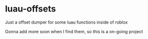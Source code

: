 # luau-offsets
Just a offset dumper for some luau functions inside of roblox

Gonna add more soon when I find them, so this is a on-going project
